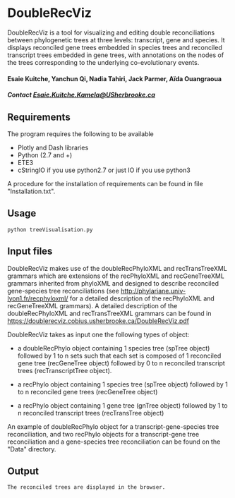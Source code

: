 # DoubleRecViz
DoubleRecViz is a tool for visualizing and editing double reconciliations between phylogenetic trees at three levels: transcript, gene and species. It displays reconciled gene trees embedded in species trees and reconciled transcript trees embedded in gene trees, with annotations on the nodes of the trees corresponding to the underlying co-evolutionary events.

#### Esaie Kuitche, Yanchun Qi, Nadia Tahiri, Jack Parmer, Aïda Ouangraoua

##### Contact Esaie.Kuitche.Kamela@USherbrooke.ca

## Requirements
The program requires the following to be available
- Plotly and Dash libraries
- Python (2.7 and +) 
- ETE3 
- cStringIO if you use python2.7 or just IO if you use python3

A procedure for the installation of requirements can be found in file "Installation.txt".

## Usage
```
python treeVisualisation.py
```

## Input files

DoubleRecViz makes use of the doubleRecPhyloXML and recTransTreeXML grammars which are extensions of the recPhyloXML and recGeneTreeXML grammars inherited from phyloXML and designed to describe reconciled gene-species tree reconciliations (see http://phylariane.univ-lyon1.fr/recphyloxml/ for a detailed description of the recPhyloXML and recGeneTreeXML grammars). A detailed description of the doubleRecPhyloXML and recTransTreeXML grammars can be found in https://doublerecviz.cobius.usherbrooke.ca/DoubleRecViz.pdf

DoubleRecViz takes as input one the following types of object:

 - a doubleRecPhylo object containing 1 species tree (spTree object) followed by 1 to n sets such that each set is composed of 1 reconciled gene tree (recGeneTree object) followed by 0 to n reconciled transcript trees (recTranscriptTree object).

 - a recPhylo object containing 1 species tree (spTree object) followed by 1 to n reconciled gene trees (recGeneTree object)

 - a recPhylo object containing 1 gene tree (gnTree object) followed by 1 to n reconciled transcript trees (recTransTree object) 

An example of doubleRecPhylo object for a transcript-gene-species tree reconciliation, and two recPhylo objects for a transcript-gene tree reconciliation and a gene-species tree reconciliation can be found on the "Data" directory.

## Output

```
The reconciled trees are displayed in the browser.
```
